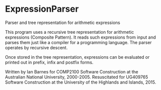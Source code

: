 # ExpressionParser

Parser and tree representation for arithmetic expressions

This program uses a recursive tree representation for arithmetic expressions (Composite Pattern). It reads such expressions from input and parses them just like a compiler for a programming language. The parser operates by recursive descent.

Once stored in the tree representation, expressions can be evaluated or printed out in prefix, infix and postfix forms.

Written by Ian Barnes for COMP2100 Software Construction at the Australian National University, 2000-2005. Resuscitated for UG409765 Software Construction at the University of the Highlands and Islands, 2015.
